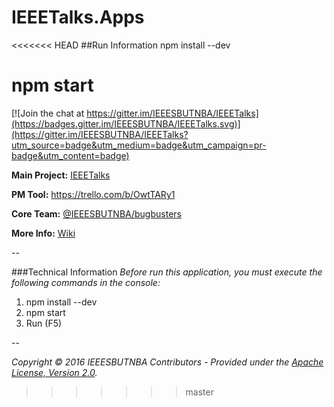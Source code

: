# IEEETalks.Apps

<<<<<<< HEAD
##Run Information 
npm install --dev

npm start
=======
[![Join the chat at https://gitter.im/IEEESBUTNBA/IEEETalks](https://badges.gitter.im/IEEESBUTNBA/IEEETalks.svg)](https://gitter.im/IEEESBUTNBA/IEEETalks?utm_source=badge&utm_medium=badge&utm_campaign=pr-badge&utm_content=badge)

**Main Project:** [IEEETalks](https://github.com/IEEESBUTNBA/IEEETalks)

**PM Tool:** https://trello.com/b/OwtTARy1

**Core Team:** [@IEEESBUTNBA/bugbusters](https://github.com/orgs/IEEESBUTNBA/teams/bugbusters)

**More Info:** [Wiki](https://github.com/IEEESBUTNBA/IEEETalks/wiki)

--

###Technical Information
_Before run this application, you must execute the following commands in the console:_

1. npm install --dev
2. npm start
3. Run (F5)
 
--

_Copyright &copy; 2016 IEEESBUTNBA Contributors - Provided under the [Apache License, Version 2.0](http://apache.org/licenses/LICENSE-2.0.html)._
>>>>>>> master
